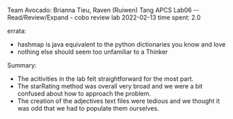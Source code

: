 Team Avocado: Brianna Tieu, Raven (Ruiwen) Tang
APCS
Lab06 -- Read/Review/Expand - cobo review lab
2022-02-13
time spent: 2.0

errata:

* hashmap is java equivalent to the python dictionaries you know and love
* nothing else should seem too unfamiliar to a Thinker

Summary:
* The acitivities in the lab felt straightforward for the most part.
* The starRating method was overall very broad and we were a bit confused about how to approach the problem.
* The creation of the adjectives text files were tedious and we thought it was odd that we had to populate them ourselves.
